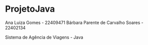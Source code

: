 # ProjetoJava

Ana Luiza Gomes - 22409471
Bárbara Parente de Carvalho Soares - 22402134

Sistema de Agência de Viagens - Java
